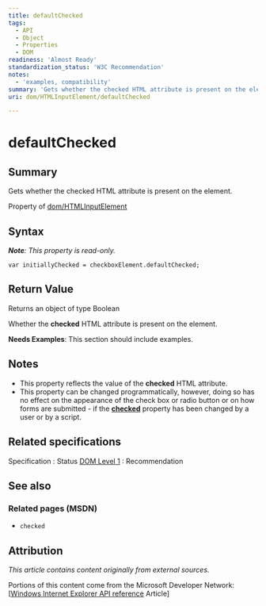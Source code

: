 ```yaml
---
title: defaultChecked
tags:
  - API
  - Object
  - Properties
  - DOM
readiness: 'Almost Ready'
standardization_status: 'W3C Recommendation'
notes:
  - 'examples, compatibility'
summary: 'Gets whether the checked HTML attribute is present on the element.'
uri: dom/HTMLInputElement/defaultChecked

---
```

# defaultChecked

## Summary

Gets whether the checked HTML attribute is present on the element.

<span data-meta="applies_to" data-type="key">Property of <span data-type="value">[dom/HTMLInputElement](/dom/HTMLInputElement)</span></span>

## Syntax

***Note**: This property is read-only.*

``` {.js}
var initiallyChecked = checkboxElement.defaultChecked;
```

## Return Value

<span data-meta="return" data-type="key">Returns an object of type <span data-type="value">Boolean</span></span>

Whether the **checked** HTML attribute is present on the element.

**Needs Examples**: This section should include examples.

## Notes

-   This property reflects the value of the **checked** HTML attribute.
-   This property can be changed programmatically, however, doing so has no effect on the appearance of the check box or radio button or on how forms are submitted - if the [**checked**](/dom/HTMLInputElement/checked) property has been changed by a user or by a script.

## Related specifications

Specification
:   Status
[DOM Level 1](http://www.w3.org/TR/REC-DOM-Level-1/)
:   Recommendation

## See also

### Related pages (MSDN)

-   `checked`

## Attribution

*This article contains content originally from external sources.*

Portions of this content come from the Microsoft Developer Network: [[Windows Internet Explorer API reference](http://msdn.microsoft.com/en-us/library/ie/hh828809%28v=vs.85%29.aspx) Article]

